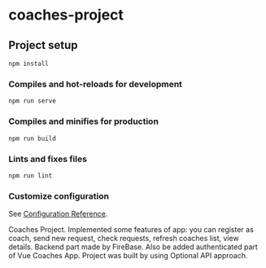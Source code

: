 # coaches-project

## Project setup

```
npm install
```

### Compiles and hot-reloads for development

```
npm run serve
```

### Compiles and minifies for production

```
npm run build
```

### Lints and fixes files

```
npm run lint
```

### Customize configuration

See [Configuration Reference](https://cli.vuejs.org/config/).

Coaches Project. Implemented some features of app: you can register as coach, send new request, check requests, refresh coaches list, view details. Backend part made by FireBase. Also be added authenticated part of Vue Coaches App. Project was built by using Optional API approach.
